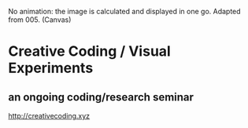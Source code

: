 No animation: the image is calculated and displayed in one go. Adapted from 005. (Canvas) 

# Creative Coding / Visual Experiments
## an ongoing coding/research seminar
<http://creativecoding.xyz>